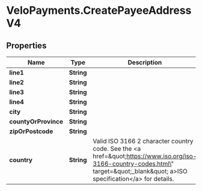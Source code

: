 # VeloPayments.CreatePayeeAddressV4

## Properties

Name | Type | Description | Notes
------------ | ------------- | ------------- | -------------
**line1** | **String** |  | 
**line2** | **String** |  | [optional] 
**line3** | **String** |  | [optional] 
**line4** | **String** |  | [optional] 
**city** | **String** |  | 
**countyOrProvince** | **String** |  | [optional] 
**zipOrPostcode** | **String** |  | [optional] 
**country** | **String** | Valid ISO 3166 2 character country code. See the &lt;a href&#x3D;\&quot;https://www.iso.org/iso-3166-country-codes.html\&quot; target&#x3D;\&quot;_blank\&quot; a&gt;ISO specification&lt;/a&gt; for details. | 


